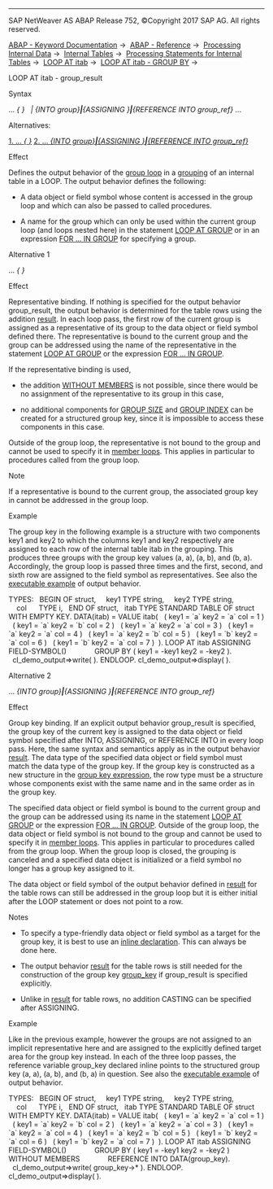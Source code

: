   

* * *

SAP NetWeaver AS ABAP Release 752, ©Copyright 2017 SAP AG. All rights reserved.

[ABAP - Keyword Documentation](https://help.sap.com/doc/abapdocu_752_index_htm/7.52/en-US/abenabap.htm) →  [ABAP - Reference](https://help.sap.com/doc/abapdocu_752_index_htm/7.52/en-US/abenabap_reference.htm) →  [Processing Internal Data](https://help.sap.com/doc/abapdocu_752_index_htm/7.52/en-US/abenabap_data_working.htm) →  [Internal Tables](https://help.sap.com/doc/abapdocu_752_index_htm/7.52/en-US/abenitab.htm) →  [Processing Statements for Internal Tables](https://help.sap.com/doc/abapdocu_752_index_htm/7.52/en-US/abentable_processing_statements.htm) →  [LOOP AT itab](https://help.sap.com/doc/abapdocu_752_index_htm/7.52/en-US/abaploop_at_itab_variants.htm) →  [LOOP AT itab - GROUP BY](https://help.sap.com/doc/abapdocu_752_index_htm/7.52/en-US/abaploop_at_itab_group_by.htm) → 

LOOP AT itab - group\_result

Syntax

... *{* *}*
  *|* *{*INTO group*}**|**{*ASSIGNING <group>*}**|**{*REFERENCE INTO group\_ref*}* ...

Alternatives:

[1\. ... *{* *}*](#!ABAP_ALTERNATIVE_1@1@)
[2\. ... *{*INTO group*}**|**{*ASSIGNING <group>*}**|**{*REFERENCE INTO group\_ref*}*](#!ABAP_ALTERNATIVE_2@2@)

Effect

Defines the output behavior of the [group loop](https://help.sap.com/doc/abapdocu_752_index_htm/7.52/en-US/abaploop_at_itab_group_by.htm) in a [grouping](https://help.sap.com/doc/abapdocu_752_index_htm/7.52/en-US/abaploop_at_itab_group_by.htm) of an internal table in a LOOP. The output behavior defines the following:

-   A data object or field symbol whose content is accessed in the group loop and which can also be passed to called procedures.
    
-   A name for the group which can only be used within the current group loop (and loops nested here) in the statement [LOOP AT GROUP](https://help.sap.com/doc/abapdocu_752_index_htm/7.52/en-US/abaploop_at_group.htm) or in an expression [FOR ... IN GROUP](https://help.sap.com/doc/abapdocu_752_index_htm/7.52/en-US/abenfor_in_group.htm) for specifying a group.
    

Alternative 1

... *{* *}*

Effect

Representative binding. If nothing is specified for the output behavior group\_result, the output behavior is determined for the table rows using the addition [result](https://help.sap.com/doc/abapdocu_752_index_htm/7.52/en-US/abaploop_at_itab_result.htm). In each loop pass, the first row of the current group is assigned as a representative of its group to the data object or field symbol defined there. The representative is bound to the current group and the group can be addressed using the name of the representative in the statement [LOOP AT GROUP](https://help.sap.com/doc/abapdocu_752_index_htm/7.52/en-US/abaploop_at_group.htm) or the expression [FOR ... IN GROUP](https://help.sap.com/doc/abapdocu_752_index_htm/7.52/en-US/abenfor_in_group.htm).

If the representative binding is used,

-   the addition [WITHOUT MEMBERS](https://help.sap.com/doc/abapdocu_752_index_htm/7.52/en-US/abaploop_at_itab_group_by.htm) is not possible, since there would be no assignment of the representative to its group in this case,
    
-   no additional components for [GROUP SIZE](https://help.sap.com/doc/abapdocu_752_index_htm/7.52/en-US/abaploop_at_itab_group_by_key.htm) and [GROUP INDEX](https://help.sap.com/doc/abapdocu_752_index_htm/7.52/en-US/abaploop_at_itab_group_by_key.htm) can be created for a structured group key, since it is impossible to access these components in this case.
    

Outside of the group loop, the representative is not bound to the group and cannot be used to specify it in [member loops](https://help.sap.com/doc/abapdocu_752_index_htm/7.52/en-US/abenmember_loop_glosry.htm "Glossary Entry"). This applies in particular to procedures called from the group loop.

Note

If a representative is bound to the current group, the associated group key in cannot be addressed in the group loop.

Example

The group key in the following example is a structure with two components key1 and key2 to which the columns key1 and key2 respectively are assigned to each row of the internal table itab in the grouping. This produces three groups with the group key values (a, a), (a, b), and (b, a). Accordingly, the group loop is passed three times and the first, second, and sixth row are assigned to the field symbol <wa> as representatives. See also the [executable example](https://help.sap.com/doc/abapdocu_752_index_htm/7.52/en-US/abenloop_at_group_abexa.htm) of output behavior.

TYPES:
  BEGIN OF struct,
    key1 TYPE string,
    key2 TYPE string,
    col      TYPE i,
  END OF struct,
  itab TYPE STANDARD TABLE OF struct WITH EMPTY KEY.
DATA(itab) = VALUE itab(
  ( key1 = \`a\` key2 = \`a\` col = 1 )
  ( key1 = \`a\` key2 = \`b\` col = 2 )
  ( key1 = \`a\` key2 = \`a\` col = 3 )
  ( key1 = \`a\` key2 = \`a\` col = 4 )
  ( key1 = \`a\` key2 = \`b\` col = 5 )
  ( key1 = \`b\` key2 = \`a\` col = 6 )
  ( key1 = \`b\` key2 = \`a\` col = 7 )  ).
LOOP AT itab ASSIGNING FIELD-SYMBOL(<wa>)
             GROUP BY ( key1 = <wa>-key1 key2 = <wa>-key2 ).
  cl\_demo\_output=>write( <wa> ).
ENDLOOP.
cl\_demo\_output=>display( ).

Alternative 2

... *{*INTO group*}**|**{*ASSIGNING <group>*}**|**{*REFERENCE INTO group\_ref*}*

Effect

Group key binding. If an explicit output behavior group\_result is specified, the group key of the current key is assigned to the data object or field symbol specified after INTO, ASSIGNING, or REFERENCE INTO in every loop pass. Here, the same syntax and semantics apply as in the output behavior [result](https://help.sap.com/doc/abapdocu_752_index_htm/7.52/en-US/abaploop_at_itab_result.htm). The data type of the specified data object or field symbol must match the data type of the group key. If the group key is constructed as a new structure in the [group key expression](https://help.sap.com/doc/abapdocu_752_index_htm/7.52/en-US/abaploop_at_itab_group_by_key.htm), the row type must be a structure whose components exist with the same name and in the same order as in the group key.

The specified data object or field symbol is bound to the current group and the group can be addressed using its name in the statement [LOOP AT GROUP](https://help.sap.com/doc/abapdocu_752_index_htm/7.52/en-US/abaploop_at_group.htm) or the expression [FOR ... IN GROUP](https://help.sap.com/doc/abapdocu_752_index_htm/7.52/en-US/abenfor_in_group.htm). Outside of the group loop, the data object or field symbol is not bound to the group and cannot be used to specify it in [member loops](https://help.sap.com/doc/abapdocu_752_index_htm/7.52/en-US/abenmember_loop_glosry.htm "Glossary Entry"). This applies in particular to procedures called from the group loop. When the group loop is closed, the grouping is canceled and a specified data object is initialized or a field symbol no longer has a group key assigned to it.

The data object or field symbol of the output behavior defined in [result](https://help.sap.com/doc/abapdocu_752_index_htm/7.52/en-US/abaploop_at_itab_result.htm) for the table rows can still be addressed in the group loop but it is either initial after the LOOP statement or does not point to a row.

Notes

-   To specify a type-friendly data object or field symbol as a target for the group key, it is best to use an [inline declaration](https://help.sap.com/doc/abapdocu_752_index_htm/7.52/en-US/abeninline_declarations.htm). This can always be done here.
    
-   The output behavior [result](https://help.sap.com/doc/abapdocu_752_index_htm/7.52/en-US/abaploop_at_itab_result.htm) for the table rows is still needed for the construction of the group key [group\_key](https://help.sap.com/doc/abapdocu_752_index_htm/7.52/en-US/abaploop_at_itab_group_by_key.htm) if group\_result is specified explicitly.
    
-   Unlike in [result](https://help.sap.com/doc/abapdocu_752_index_htm/7.52/en-US/abaploop_at_itab_result.htm) for table rows, no addition CASTING can be specified after ASSIGNING.
    

Example

Like in the previous example, however the groups are not assigned to an implicit representative here and are assigned to the explicitly defined target area for the group key instead. In each of the three loop passes, the reference variable group\_key declared inline points to the structured group key (a, a), (a, b), and (b, a) in question. See also the [executable example](https://help.sap.com/doc/abapdocu_752_index_htm/7.52/en-US/abenloop_at_group_abexa.htm) of output behavior.

TYPES:
  BEGIN OF struct,
    key1 TYPE string,
    key2 TYPE string,
    col      TYPE i,
  END OF struct,
  itab TYPE STANDARD TABLE OF struct WITH EMPTY KEY.
DATA(itab) = VALUE itab(
  ( key1 = \`a\` key2 = \`a\` col = 1 )
  ( key1 = \`a\` key2 = \`b\` col = 2 )
  ( key1 = \`a\` key2 = \`a\` col = 3 )
  ( key1 = \`a\` key2 = \`a\` col = 4 )
  ( key1 = \`a\` key2 = \`b\` col = 5 )
  ( key1 = \`b\` key2 = \`a\` col = 6 )
  ( key1 = \`b\` key2 = \`a\` col = 7 )  ).
LOOP AT itab ASSIGNING FIELD-SYMBOL(<wa>)
             GROUP BY ( key1 = <wa>-key1 key2 = <wa>-key2 )
             WITHOUT MEMBERS
             REFERENCE INTO DATA(group\_key).
  cl\_demo\_output=>write( group\_key->\* ).
ENDLOOP.
cl\_demo\_output=>display( ).